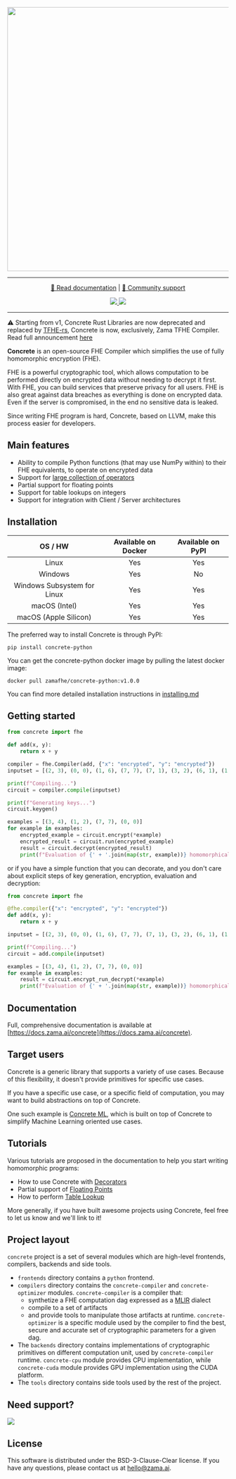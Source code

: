 <p align="center">
<!-- product name logo -->
  <img width=600 src="https://user-images.githubusercontent.com/5758427/231207493-62676aea-4cb9-4bb4-92b0-20309c8a933a.png">
</p>
<hr/>
<p align="center">
  <a href="https://docs.zama.ai/concrete"> 📒 Read documentation</a> | <a href="https://zama.ai/community"> 💛 Community support</a>
</p>
<p align="center">
<!-- Version badge using shields.io -->
  <a href="https://github.com/zama-ai/concrete/releases">
    <img src="https://img.shields.io/github/v/release/zama-ai/concrete?style=flat-square">
  </a>
<!-- Zama Bounty Program -->
  <a href="https://github.com/zama-ai/bounty-program">
    <img src="https://img.shields.io/badge/Contribute-Zama%20Bounty%20Program-yellow?style=flat-square">
  </a>
</p>
<hr/>

:warning: Starting from v1, Concrete Rust Libraries are now deprecated and replaced by [TFHE-rs](https://github.com/tfhe-rs), Concrete
is now, exclusively, Zama TFHE Compiler. Read full announcement [here](https://www.zama.ai/post/announcing-concrete-v1-0-0)

**Concrete** is an open-source FHE Compiler which simplifies the use of fully homomorphic encryption (FHE).

FHE is a powerful cryptographic tool, which allows computation to be performed directly on encrypted data without needing to decrypt it first. With FHE, you can build services that preserve privacy for all users. FHE is also great against data breaches as everything is done on encrypted data. Even if the server is compromised, in the end no sensitive data is leaked.

Since writing FHE program is hard, Concrete, based on LLVM, make this process easier for developers.

## Main features

- Ability to compile Python functions (that may use NumPy within) to their FHE equivalents, to operate on encrypted data
- Support for [large collection of operators](https://docs.zama.ai/concrete/getting-started/compatibility)
- Partial support for floating points
- Support for table lookups on integers
- Support for integration with Client / Server architectures

## Installation

|               OS / HW                | Available on Docker | Available on PyPI |
| :----------------------------------: | :-----------------: | :--------------: |
|                Linux                 |         Yes         |       Yes        |
|               Windows                |         Yes         |        No        |
|     Windows Subsystem for Linux      |         Yes         |       Yes        |
|            macOS (Intel)             |         Yes         |       Yes        |
|            macOS (Apple Silicon)     |         Yes         |       Yes        |


The preferred way to install Concrete is through PyPI:

```shell
pip install concrete-python
```

You can get the concrete-python docker image by  pulling the latest docker image:

```shell
docker pull zamafhe/concrete-python:v1.0.0
```

You can find more detailed installation instructions in [installing.md](docs/getting-started/installing.md)

## Getting started

```python
from concrete import fhe

def add(x, y):
    return x + y

compiler = fhe.Compiler(add, {"x": "encrypted", "y": "encrypted"})
inputset = [(2, 3), (0, 0), (1, 6), (7, 7), (7, 1), (3, 2), (6, 1), (1, 7), (4, 5), (5, 4)]

print(f"Compiling...")
circuit = compiler.compile(inputset)

print(f"Generating keys...")
circuit.keygen()

examples = [(3, 4), (1, 2), (7, 7), (0, 0)]
for example in examples:
    encrypted_example = circuit.encrypt(*example)
    encrypted_result = circuit.run(encrypted_example)
    result = circuit.decrypt(encrypted_result)
    print(f"Evaluation of {' + '.join(map(str, example))} homomorphically = {result}")
```

or if you have a simple function that you can decorate, and you don't care about explicit steps of key generation, encryption, evaluation and decryption:

```python
from concrete import fhe

@fhe.compiler({"x": "encrypted", "y": "encrypted"})
def add(x, y):
    return x + y

inputset = [(2, 3), (0, 0), (1, 6), (7, 7), (7, 1), (3, 2), (6, 1), (1, 7), (4, 5), (5, 4)]

print(f"Compiling...")
circuit = add.compile(inputset)

examples = [(3, 4), (1, 2), (7, 7), (0, 0)]
for example in examples:
    result = circuit.encrypt_run_decrypt(*example)
    print(f"Evaluation of {' + '.join(map(str, example))} homomorphically = {result}")
```

## Documentation

Full, comprehensive documentation is available at [https://docs.zama.ai/concrete](https://docs.zama.ai/concrete).

## Target users

Concrete is a generic library that supports a variety of use cases. Because of this flexibility,
it doesn't provide primitives for specific use cases.

If you have a specific use case, or a specific field of computation, you may want to build abstractions on top of Concrete.

One such example is [Concrete ML](https://github.com/zama-ai/concrete-ml), which is built on top of Concrete to simplify Machine Learning oriented use cases.

## Tutorials

Various tutorials are proposed in the documentation to help you start writing homomorphic programs:

- How to use Concrete with [Decorators](https://docs.zama.ai/concrete/tutorials/decorator)
- Partial support of [Floating Points](https://docs.zama.ai/concrete/tutorials/floating_points)
- How to perform [Table Lookup](https://docs.zama.ai/concrete/tutorials/table_lookups)

More generally, if you have built awesome projects using Concrete, feel free to let us know and we'll link to it!


## Project layout

`concrete` project is a set of several modules which are high-level frontends, compilers, backends and side tools.
- `frontends` directory contains a `python` frontend.
- `compilers` directory contains the `concrete-compiler` and `concrete-optimizer` modules. `concrete-compiler` is a compiler that:
  - synthetize a FHE computation dag expressed as a [MLIR](https://mlir.llvm.org/) dialect
  - compile to a set of artifacts
  - and provide tools to manipulate those artifacts at runtime.
`concrete-optimizer` is a specific module used by the compiler to find the best, secure and accurate set of cryptographic parameters for a given dag.
- The `backends` directory contains implementations of cryptographic primitives on different computation unit, used by  `concrete-compiler` runtime. `concrete-cpu` module provides CPU implementation, while `concrete-cuda` module provides GPU implementation using the CUDA platform.
- The `tools` directory contains side tools used by the rest of the project.

## Need support?

<a target="_blank" href="https://community.zama.ai">
  <img src="https://user-images.githubusercontent.com/5758427/231145251-9cb3f03f-3e0e-4750-afb8-2e6cf391fa43.png">
</a>

## License

This software is distributed under the BSD-3-Clause-Clear license. If you have any questions, please contact us at hello@zama.ai.
